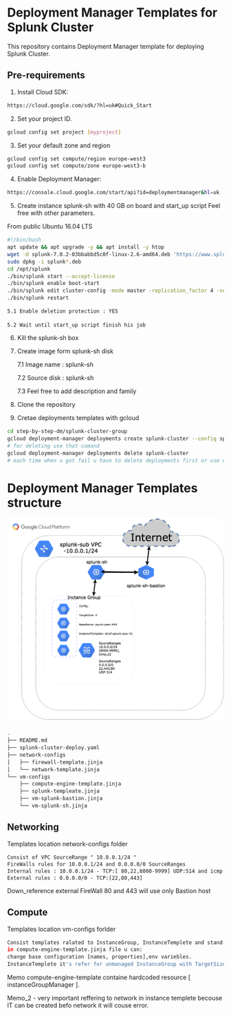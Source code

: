 # Deployment Manager Templates for Splunk Cluster

This repository contains Deployment Manager template for deploying Splunk Cluster.

## Pre-requirements

1. Install Cloud SDK:

```bash
https://cloud.google.com/sdk/?hl=uk#Quick_Start
```

2. Set your project ID.

```bash
gcloud config set project [myproject]
```

3. Set your default zone and region

```bash
gcloud config set compute/region europe-west3
gcloud config set compute/zone europe-west3-b
```

4. Enable Deployment Manager:

```bash
https://console.cloud.google.com/start/api?id=deploymentmanager&hl=uk
```

5. Create instance splunk-sh with 40 GB on board and start_up script Feel free with other parameters.

From public Ubuntu 16.04 LTS

```bash
#!/bin/bash
apt update && apt upgrade -y && apt install -y htop
wget -O splunk-7.0.2-03bbabbd5c0f-linux-2.6-amd64.deb 'https://www.splunk.com/bin/splunk/DownloadActivityServlet?architecture=x86_64&platform=linux&version=7.0.2&product=splunk&filename=splunk-7.0.2-03bbabbd5c0f-linux-2.6-amd64.deb&wget=true'
sudo dpkg -i splunk*.deb
cd /opt/splunk
./bin/splunk start --accept-license
./bin/splunk enable boot-start
./bin/splunk edit cluster-config -mode master -replication_factor 4 -search_factor 3 -secret your_key -cluster_label cluster1  -auth admin:changeme
./bin/splunk restart 
```

    5.1 Enable deletion protection : YES

    5.2 Wait until start_up script finish his job

6. Kill the splunk-sh box

7. Create image form splunk-sh disk

    7.1 Image name : splunk-sh

    7.2 Source disk : splunk-sh

    7.3 Feel free to add description and family

8. Clone the repository 
9. Cretae deployments templates with gcloud

```bash
cd step-by-step-dm/splunk-cluster-group
gcloud deployment-manager deployments create splunk-cluster --config splunk-cluster-deploy.yaml
# for deleting use that comand 
gcloud deployment-manager deployments delete splunk-cluster
# each time when u got fail u have to delete deployments first or use different name 
```

# Deployment Manager Templates structure
![alt text](https://raw.githubusercontent.com/FIKUS0FIN/get-in-gcp-dm/master/splunk-cluster-group/Images/export.png)

```bash
.
├── README.md
├── splunk-cluster-deploy.yaml
├── network-configs
│   ├── firewall-template.jinja
│   └── network-template.jinja
└── vm-configs
    ├── compute-engine-template.jinja
    ├── splunk-templeate.jinja
    ├── vm-splunk-bastion.jinja
    └── vm-splunk-sh.jinja
```

## Networking 
Templates location network-configs folder 

    Consist of VPC SourceRange " 10.0.0.1/24 " 
    FireWalls rules for 10.0.0.1/24 and 0.0.0.0/0 SourceRanges
    Internal rules : 10.0.0.1/24 - TCP:[ 80,22,8000-9999] UDP:514 and icmp
    External rules : 0.0.0.0/0 - TCP:[22,80,443]
    
Down_reference external FireWall 80 and 443 will use only Bastion host 

## Compute 
Templates location vm-configs forlder 

```bash
Consist templates ralated to InstanceGroup, InstanceTemplete and stand-alone mashines splunk-sh and Bastion
in compute-engine-template.jinja file u can:
change base configuration [names, properties],env variebles.
InstanceTemplete it's refer for unmanaged InstanceGroup with TargetSize: 4
```

Memo compute-engine-template containe hardcoded resource [ instanceGroupManager ].

Memo_2 - very important reffering to network in instance templete becouse IT can be created befo network it will couse error.